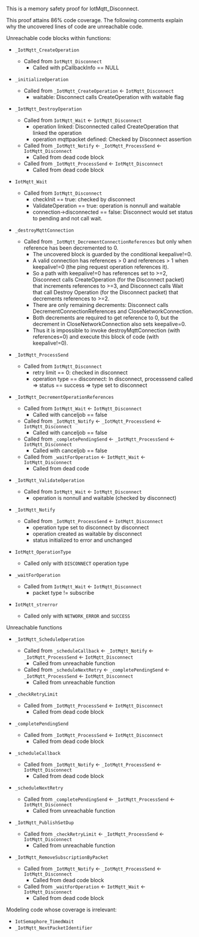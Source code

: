 This is a memory safety proof for IotMqtt_Disconnect.

This proof attains 86% code coverage.  The following comments explain
why the uncovered lines of code are unreachable code.

Unreachable code blocks within functions:

* `_IotMqtt_CreateOperation`

	* Called from `IotMqtt_Disconnect`
		* Called with pCallbackInfo == NULL

* `_initializeOperation`

	* Called from `_IotMqtt_CreateOperation` <- `IotMqtt_Disconnect`
		* waitable: Disconnect calls CreateOperation with waitable flag

* `_IotMqtt_DestroyOperation`

	* Called from `IotMqtt_Wait` <- `IotMqtt_Disconnect`
		* operation linked: Disconnected called CreateOperation that linked the operation
		* operation mqttpacket defined: Checked by Disconnect assertion
	* Called from `_IotMqtt_Notify` <- `_IotMqtt_ProcessSend` <- `IotMqtt_Disconnect`
		* Called from dead code block
	* Called from `_IotMqtt_ProcessSend` <- `IotMqtt_Disconnect`
		* Called from dead code block

* `IotMqtt_Wait`

	* Called from `IotMqtt_Disconnect`
		* checkInit == true: checked by disconnect
		* ValidateOperation == true: operation is nonnull and waitable
		* connection->disconnected == false: Disconnect would set status to pending and not call wait.

* `_destroyMqttConnection`

	* Called from `_IotMqtt_DecrementConnectionReferences` but only
      when reference has been decremented to 0.
		* The uncovered block is guarded by the conditional keepalive!=0.
		* A valid connection has references > 0 and references > 1
          when keepalive!=0 (the ping request operation references
          it).
		* So a path with keepalive!=0 has references set to >=2,
		  Disconnect calls CreateOperation (for the Disconnect packet)
		  that increments references to >=3, and Disconnect calls Wait
		  that call Destroy Operation (for the Disconnect packet) that
		  decrements references to >=2.
	    * There are only remaining decrements:
		  Disconnect calls DecrementConnectionReferences and
		  CloseNetworkConnection.
		* Both decrements are required to get reference to 0,
		  but the decrement in CloseNetworkConnection also sets keepalive=0.
		* Thus it is impossible to invoke destroyMqttConnection (with
          references=0) and execute this block of code (with
          keepalive!=0).

* `_IotMqtt_ProcessSend`

	* Called from `IotMqtt_Disconnect`
		* retry limit == 0: checked in disconnect
		* operation type == disconnect: In disconnect, processsend called => status == success => type set to disconnect

* `_IotMqtt_DecrementOperationReferences`

	* Called from `IotMqtt_Wait` <- `IotMqtt_Disconnect`
		* Called with canceljob == false
	* Called from `_IotMqtt_Notify` <- `_IotMqtt_ProcessSend` <- `IotMqtt_Disconnect`
		* Called with canceljob == false
	* Called from `_completePendingSend` <- `_IotMqtt_ProcessSend` <- `IotMqtt_Disconnect`
		* Called with canceljob == false
	* Called from `_waitForOperation` <- `IotMqtt_Wait` <- `IotMqtt_Disconnect`
		* Called from dead code

* `_IotMqtt_ValidateOperation`

	* Called from `IotMqtt_Wait` <- `IotMqtt_Disconnect`
		* operation is nonnull and waitable (checked by disconnect)

* `_IotMqtt_Notify`

	* Called from `_IotMqtt_ProcessSend` <- `IotMqtt_Disconnect`
		* operation type set to disconnect by disconnect
		* operation created as waitable by disconnect
		* status initialized to error and unchanged

* `IotMqtt_OperationType`

	* Called only with `DISCONNECT` operation type

* `_waitForOperation`

	* Called from `IotMqtt_Wait` <- `IotMqtt_Disconnect`
		* packet type != subscribe

* `IotMqtt_strerror`

	* Called only with `NETWORK_ERROR` and `SUCCESS`

Unreachable functions

* `_IotMqtt_ScheduleOperation`

	* Called from `_scheduleCallback` <- `_IotMqtt_Notify` <- `_IotMqtt_ProcessSend` <- `IotMqtt_Disconnect`
		* Called from unreachable function
	* Called from `_scheduleNextRetry` <- `_completePendingSend` <- `_IotMqtt_ProcessSend` <- `IotMqtt_Disconnect`
		* Called from unreachable function

* `_checkRetryLimit`

	* Called from `_IotMqtt_ProcessSend` <- `IotMqtt_Disconnect`
		* Called from dead code block

* `_completePendingSend`

	* Called from `_IotMqtt_ProcessSend` <- `IotMqtt_Disconnect`
		* Called from dead code block

* `_scheduleCallback`

	* Called from `_IotMqtt_Notify` <- `_IotMqtt_ProcessSend` <- `IotMqtt_Disconnect`
		* Called from dead code block

* `_scheduleNextRetry`

	* Called from `_completePendingSend` <- `_IotMqtt_ProcessSend` <- `IotMqtt_Disconnect`
		* Called from unreachable function

* `_IotMqtt_PublishSetDup`

	* Called from `_checkRetryLimit` <- `_IotMqtt_ProcessSend` <- `IotMqtt_Disconnect`
		* Called from unreachable function

* `_IotMqtt_RemoveSubscriptionByPacket`

	* Called from `_IotMqtt_Notify` <- `_IotMqtt_ProcessSend` <- `IotMqtt_Disconnect`
		* Called from dead code block
	* Called from `_waitForOperation` <- `IotMqtt_Wait` <- `IotMqtt_Disconnect`
		* Called from dead code block

Modeling code whose coverage is irrelevant:

* `IotSemaphore_TimedWait`
* `_IotMqtt_NextPacketIdentifier`

